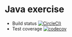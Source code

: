 # Java exercise

- Build status [![CircleCI](https://circleci.com/gh/phuong15032000/ExerciseJava/tree/master.svg?style=svg))](https://circleci.com/gh/phuong15032000/ExerciseJava/tree/master)
- Test coverage [![codecov](https://codecov.io/gh/phuong15032000/ExerciseJava/branch/master/graph/badge.svg?token=G8YQCB0ACN)](https://codecov.io/gh/phuong15032000/ExerciseJava)